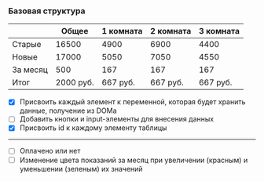 ### Базовая структура
|   |Общее|1 комната|2 комната|3 комната|
|---|---|---|---|---|
|Старые|16500|4900|6900|4400|
|Новые |17000|5050|7050|4550|
|За месяц|500|167|167|167|
|Итог|2000 руб.|667 руб.|667 руб.|667 руб.|

- [x] Присвоить каждый элемент к переменной, которая будет хранить данные, получение из DOMа
- [ ] Добавить кнопки и input-элементы для внесения данных
- [x] Присвоить id к каждому элементу таблицы 
---
- [ ] Оплачено или нет
- [ ] Изменение цвета показаний за месяц при увеличении (красным) и уменьшении (зеленым) их значений
